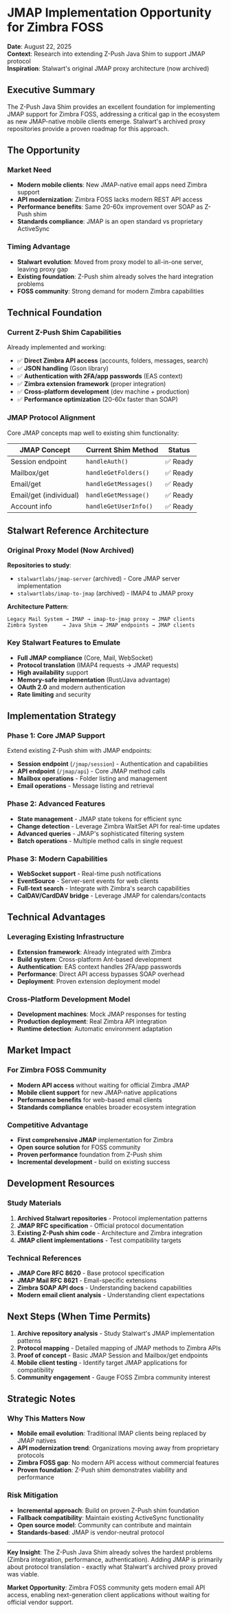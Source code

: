 # JMAP Implementation Opportunity for Zimbra FOSS

**Date**: August 22, 2025  
**Context**: Research into extending Z-Push Java Shim to support JMAP protocol  
**Inspiration**: Stalwart's original JMAP proxy architecture (now archived)

## Executive Summary

The Z-Push Java Shim provides an excellent foundation for implementing JMAP support for Zimbra FOSS, addressing a critical gap in the ecosystem as new JMAP-native mobile clients emerge. Stalwart's archived proxy repositories provide a proven roadmap for this approach.

## The Opportunity

### Market Need
- **Modern mobile clients**: New JMAP-native email apps need Zimbra support
- **API modernization**: Zimbra FOSS lacks modern REST API access
- **Performance benefits**: Same 20-60x improvement over SOAP as Z-Push shim
- **Standards compliance**: JMAP is an open standard vs proprietary ActiveSync

### Timing Advantage
- **Stalwart evolution**: Moved from proxy model to all-in-one server, leaving proxy gap
- **Existing foundation**: Z-Push shim already solves the hard integration problems
- **FOSS community**: Strong demand for modern Zimbra capabilities

## Technical Foundation

### Current Z-Push Shim Capabilities
Already implemented and working:
- ✅ **Direct Zimbra API access** (accounts, folders, messages, search)
- ✅ **JSON handling** (Gson library)
- ✅ **Authentication with 2FA/app passwords** (EAS context)
- ✅ **Zimbra extension framework** (proper integration)
- ✅ **Cross-platform development** (dev machine + production)
- ✅ **Performance optimization** (20-60x faster than SOAP)

### JMAP Protocol Alignment
Core JMAP concepts map well to existing shim functionality:

| JMAP Concept | Current Shim Method | Status |
|--------------|-------------------|---------|
| Session endpoint | `handleAuth()` | ✅ Ready |
| Mailbox/get | `handleGetFolders()` | ✅ Ready |
| Email/get | `handleGetMessages()` | ✅ Ready |
| Email/get (individual) | `handleGetMessage()` | ✅ Ready |
| Account info | `handleGetUserInfo()` | ✅ Ready |

## Stalwart Reference Architecture

### Original Proxy Model (Now Archived)
**Repositories to study**:
- `stalwartlabs/jmap-server` (archived) - Core JMAP server implementation
- `stalwartlabs/imap-to-jmap` (archived) - IMAP4 to JMAP proxy

**Architecture Pattern**:
```
Legacy Mail System → IMAP → imap-to-jmap proxy → JMAP clients
Zimbra System     → Java Shim → JMAP endpoints → JMAP clients
```

### Key Stalwart Features to Emulate
- **Full JMAP compliance** (Core, Mail, WebSocket)
- **Protocol translation** (IMAP4 requests → JMAP requests)
- **High availability** support
- **Memory-safe implementation** (Rust/Java advantage)
- **OAuth 2.0** and modern authentication
- **Rate limiting** and security

## Implementation Strategy

### Phase 1: Core JMAP Support
Extend existing Z-Push shim with JMAP endpoints:
- **Session endpoint** (`/jmap/session`) - Authentication and capabilities
- **API endpoint** (`/jmap/api`) - Core JMAP method calls
- **Mailbox operations** - Folder listing and management
- **Email operations** - Message listing and retrieval

### Phase 2: Advanced Features
- **State management** - JMAP state tokens for efficient sync
- **Change detection** - Leverage Zimbra WaitSet API for real-time updates
- **Advanced queries** - JMAP's sophisticated filtering system
- **Batch operations** - Multiple method calls in single request

### Phase 3: Modern Capabilities
- **WebSocket support** - Real-time push notifications
- **EventSource** - Server-sent events for web clients
- **Full-text search** - Integrate with Zimbra's search capabilities
- **CalDAV/CardDAV bridge** - Leverage JMAP for calendars/contacts

## Technical Advantages

### Leveraging Existing Infrastructure
- **Extension framework**: Already integrated with Zimbra
- **Build system**: Cross-platform Ant-based development
- **Authentication**: EAS context handles 2FA/app passwords
- **Performance**: Direct API access bypasses SOAP overhead
- **Deployment**: Proven extension deployment model

### Cross-Platform Development Model
- **Development machines**: Mock JMAP responses for testing
- **Production deployment**: Real Zimbra API integration
- **Runtime detection**: Automatic environment adaptation

## Market Impact

### For Zimbra FOSS Community
- **Modern API access** without waiting for official Zimbra JMAP
- **Mobile client support** for new JMAP-native applications
- **Performance benefits** for web-based email clients
- **Standards compliance** enables broader ecosystem integration

### Competitive Advantage
- **First comprehensive JMAP** implementation for Zimbra
- **Open source solution** for FOSS community
- **Proven performance** foundation from Z-Push shim
- **Incremental development** - build on existing success

## Development Resources

### Study Materials
1. **Archived Stalwart repositories** - Protocol implementation patterns
2. **JMAP RFC specification** - Official protocol documentation
3. **Existing Z-Push shim code** - Architecture and Zimbra integration
4. **JMAP client implementations** - Test compatibility targets

### Technical References
- **JMAP Core RFC 8620** - Base protocol specification
- **JMAP Mail RFC 8621** - Email-specific extensions
- **Zimbra SOAP API docs** - Understanding backend capabilities
- **Modern email client analysis** - Understanding client expectations

## Next Steps (When Time Permits)

1. **Archive repository analysis** - Study Stalwart's JMAP implementation patterns
2. **Protocol mapping** - Detailed mapping of JMAP methods to Zimbra APIs
3. **Proof of concept** - Basic JMAP Session and Mailbox/get endpoints
4. **Mobile client testing** - Identify target JMAP applications for compatibility
5. **Community engagement** - Gauge FOSS Zimbra community interest

## Strategic Notes

### Why This Matters Now
- **Mobile email evolution**: Traditional IMAP clients being replaced by JMAP natives
- **API modernization trend**: Organizations moving away from proprietary protocols
- **Zimbra FOSS gap**: No modern API access without commercial features
- **Proven foundation**: Z-Push shim demonstrates viability and performance

### Risk Mitigation
- **Incremental approach**: Build on proven Z-Push shim foundation
- **Fallback compatibility**: Maintain existing ActiveSync functionality
- **Open source model**: Community can contribute and maintain
- **Standards-based**: JMAP is vendor-neutral protocol

---

**Key Insight**: The Z-Push Java Shim already solves the hardest problems (Zimbra integration, performance, authentication). Adding JMAP is primarily about protocol translation - exactly what Stalwart's archived proxy proved was viable.

**Market Opportunity**: Zimbra FOSS community gets modern email API access, enabling next-generation client applications without waiting for official vendor support.